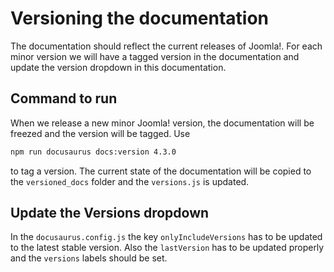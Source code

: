 Versioning the documentation
============================

The documentation should reflect the current releases of Joomla!. For each minor version we will have a tagged version in the documentation and update the version dropdown in this documentation.

## Command to run
When we release a new minor Joomla! version, the documentation will be freezed and the version will be tagged. Use

```bash npm2yarn
npm run docusaurus docs:version 4.3.0
```

to tag a version. The current state of the documentation will be copied to the ```versioned_docs``` folder and the ```versions.js``` is updated.

## Update the Versions dropdown
In the ```docusaurus.config.js``` the key ```onlyIncludeVersions``` has to be updated to the latest stable version. Also the ```lastVersion``` has to be updated properly and the ```versions``` labels should be set.

